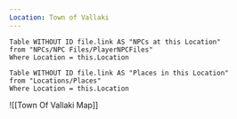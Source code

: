 ```yaml
---
Location: Town of Vallaki
---
```



```dataview
Table WITHOUT ID file.link AS "NPCs at this Location"
from "NPCs/NPC Files/PlayerNPCFiles"
Where Location = this.Location
```

```dataview
Table WITHOUT ID file.link AS "Places in this Location"
from "Locations/Places"
Where Location = this.Location
```

![[Town Of Vallaki Map]]
